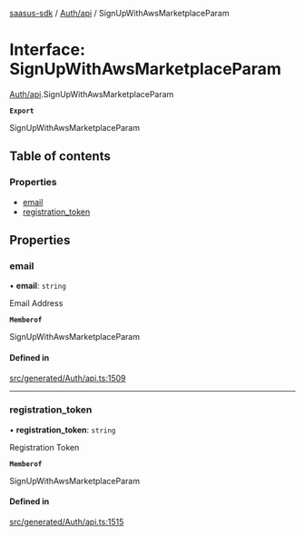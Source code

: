 [saasus-sdk](../README.md) / [Auth/api](../modules/Auth_api.md) / SignUpWithAwsMarketplaceParam

# Interface: SignUpWithAwsMarketplaceParam

[Auth/api](../modules/Auth_api.md).SignUpWithAwsMarketplaceParam

**`Export`**

SignUpWithAwsMarketplaceParam

## Table of contents

### Properties

- [email](Auth_api.SignUpWithAwsMarketplaceParam.md#email)
- [registration\_token](Auth_api.SignUpWithAwsMarketplaceParam.md#registration_token)

## Properties

### email

• **email**: `string`

Email Address

**`Memberof`**

SignUpWithAwsMarketplaceParam

#### Defined in

[src/generated/Auth/api.ts:1509](https://github.com/saasus-platform/saasus-sdk-javascript/blob/997c544/src/generated/Auth/api.ts#L1509)

___

### registration\_token

• **registration\_token**: `string`

Registration Token

**`Memberof`**

SignUpWithAwsMarketplaceParam

#### Defined in

[src/generated/Auth/api.ts:1515](https://github.com/saasus-platform/saasus-sdk-javascript/blob/997c544/src/generated/Auth/api.ts#L1515)
